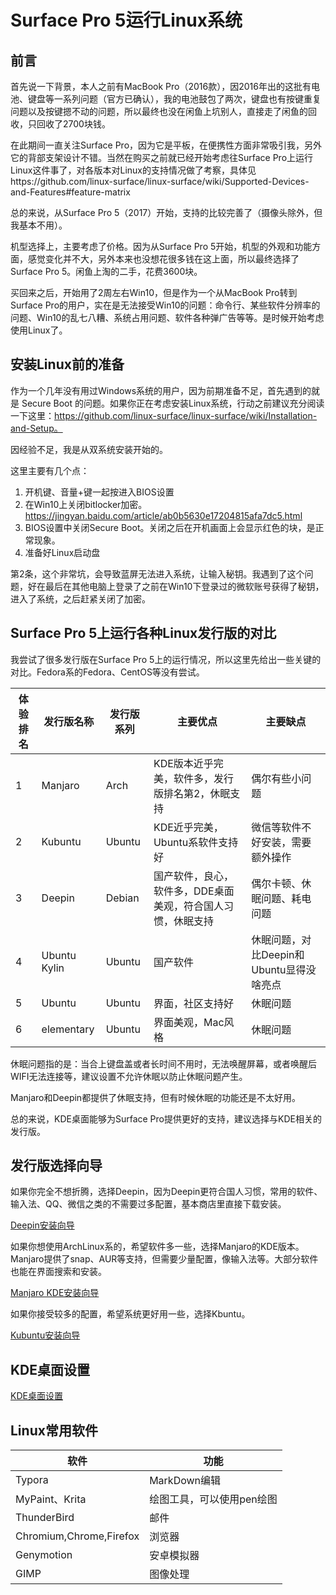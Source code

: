 # Surface Pro 5运行Linux系统

## 前言

首先说一下背景，本人之前有MacBook Pro（2016款），因2016年出的这批有电池、键盘等一系列问题（官方已确认），我的电池鼓包了两次，键盘也有按键重复问题以及按键摁不动的问题，所以最终也没在闲鱼上坑别人，直接走了闲鱼的回收，只回收了2700块钱。

在此期间一直关注Surface Pro，因为它是平板，在便携性方面非常吸引我，另外它的背部支架设计不错。当然在购买之前就已经开始考虑往Surface Pro上运行Linux这件事了，对各版本对Linux的支持情况做了考察，具体见https://github.com/linux-surface/linux-surface/wiki/Supported-Devices-and-Features#feature-matrix

总的来说，从Surface Pro 5（2017）开始，支持的比较完善了（摄像头除外，但我基本不用）。

机型选择上，主要考虑了价格。因为从Surface Pro 5开始，机型的外观和功能方面，感觉变化并不大，另外本来也没想花很多钱在这上面，所以最终选择了Surface Pro 5。闲鱼上淘的二手，花费3600块。

买回来之后，开始用了2周左右Win10，但是作为一个从MacBook Pro转到Surface Pro的用户，实在是无法接受Win10的问题：命令行、某些软件分辨率的问题、Win10的乱七八糟、系统占用问题、软件各种弹广告等等。是时候开始考虑使用Linux了。

## 安装Linux前的准备

作为一个几年没有用过Windows系统的用户，因为前期准备不足，首先遇到的就是 Secure Boot 的问题。如果你正在考虑安装Linux系统，行动之前建议充分阅读一下这里：https://github.com/linux-surface/linux-surface/wiki/Installation-and-Setup。

因经验不足，我是从双系统安装开始的。

这里主要有几个点：

1. 开机键、音量+键一起按进入BIOS设置
2. 在Win10上关闭bitlocker加密。https://jingyan.baidu.com/article/ab0b5630e17204815afa7dc5.html
3. BIOS设置中关闭Secure Boot。关闭之后在开机画面上会显示红色的块，是正常现象。
4. 准备好Linux启动盘

第2条，这个非常坑，会导致蓝屏无法进入系统，让输入秘钥。我遇到了这个问题，好在最后在其他电脑上登录了之前在Win10下登录过的微软账号获得了秘钥，进入了系统，之后赶紧关闭了加密。

## Surface Pro 5上运行各种Linux发行版的对比

我尝试了很多发行版在Surface Pro 5上的运行情况，所以这里先给出一些关键的对比。Fedora系的Fedora、CentOS等没有尝试。

| 体验排名 | 发行版名称   | 发行版系列 | 主要优点                                                    | 主要缺点                                 |
| -------- | ------------ | ---------- | ----------------------------------------------------------- | ---------------------------------------- |
| 1        | Manjaro      | Arch       | KDE版本近乎完美，软件多，发行版排名第2，休眠支持            | 偶尔有些小问题                           |
| 2        | Kubuntu      | Ubuntu     | KDE近乎完美，Ubuntu系软件支持好                             | 微信等软件不好安装，需要额外操作         |
| 3        | Deepin       | Debian     | 国产软件，良心，软件多，DDE桌面美观，符合国人习惯，休眠支持 | 偶尔卡顿、休眠问题、耗电问题             |
| 4        | Ubuntu Kylin | Ubuntu     | 国产软件                                                    | 休眠问题，对比Deepin和Ubuntu显得没啥亮点 |
| 5        | Ubuntu       | Ubuntu     | 界面，社区支持好                                            | 休眠问题                                 |
| 6        | elementary   | Ubuntu     | 界面美观，Mac风格                                           | 休眠问题                                 |

休眠问题指的是：当合上键盘盖或者长时间不用时，无法唤醒屏幕，或者唤醒后WIFI无法连接等，建议设置不允许休眠以防止休眠问题产生。

Manjaro和Deepin都提供了休眠支持，但有时候休眠的功能还是不太好用。

总的来说，KDE桌面能够为Surface Pro提供更好的支持，建议选择与KDE相关的发行版。

## 发行版选择向导

如果你完全不想折腾，选择Deepin，因为Deepin更符合国人习惯，常用的软件、输入法、QQ、微信之类的不需要过多配置，基本商店里直接下载安装。

[Deepin安装向导](deepin.md)

如果你想使用ArchLinux系的，希望软件多一些，选择Manjaro的KDE版本。Manjaro提供了snap、AUR等支持，但需要少量配置，像输入法等。大部分软件也能在界面搜索和安装。

[Manjaro KDE安装向导](manjaro.md)

如果你接受较多的配置，希望系统更好用一些，选择Kbuntu。

[Kubuntu安装向导](kubuntu.md)

## KDE桌面设置

[KDE桌面设置](kde.md)

## Linux常用软件

| 软件                    | 功能                      |
| ----------------------- | ------------------------- |
| Typora                  | MarkDown编辑              |
| MyPaint、Krita          | 绘图工具，可以使用pen绘图 |
| ThunderBird             | 邮件                      |
| Chromium,Chrome,Firefox | 浏览器                    |
| Genymotion              | 安卓模拟器                |
| GIMP                    | 图像处理                  |



















